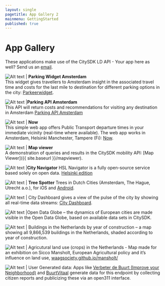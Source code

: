 ```yaml
---
layout: single
pagetitle: App Gallery 2
mainmenu: GettingStarted
published: true
---
```


# App Gallery
These applications make use of the CitySDK LD API - Your app here as well? Send us an [email](mailto:citysdk@waag.org).

![Alt text](http://dev.citysdk.waag.org//img/waag-small.png) | **Parking Widget Amsterdam**<br/>This widget gives travellers to Amsterdam insight in the associated travel time and costs for the last mile to destination for different parking options in the city: [Parkeerwidget](http://parkeerwidget.yume.nl/widget/).

![Alt text](http://dev.citysdk.waag.org//img/europa.png) |**Parking API Amsterdam**<br/> This API will return costs and recommendations for visiting any destination in Amsterdam [Parking API Amsterdam](http://divvapi.parkshark.nl/)

![Alt text](http://dev.citysdk.waag.org//img/europa.png) | **Now**<br/>This simple web app offers Public Transport departure times in your immediate vicinity (real-time where available). The web app works in Amsterdam, Helsinki Manchester, Tampere (Fi): [Now](http://citysdk.waag.org/now/).

![Alt text](http://dev.citysdk.waag.org//img/citysdk-small.png) | **Map viewer**<br/>A demonstration of queries and results in the CitySDK mobility API: [Map Viewer]({{ site.baseurl }}/mapviewer).

![Alt text](http://dev.citysdk.waag.org//img/europa.png) |**City Navigator** HSL Navigator is a fully open-source service based solely on open data. [Helsinki edition](http://dev.hsl.fi/navigator-proto/)

![Alt text](https://lh3.ggpht.com/IUcdioNBHa9bAuFsK4hr2ANbNIvKnk9pcYo2fjT_iD77i1md6l9kjBiPx2fPaMqO8wfK=w300) | **Tree Spotter** Trees in Dutch Cities (Amsterdam, The Hague, Utrecht a.o.), for iOS and [Android](https://play.google.com/store/apps/details?id=nl.twocoolmonkeys.opendata.bomenspotter.amsterdam).

![Alt text](http://dev.citysdk.waag.org//img/europa.png) | City Dashboard gives a view of the pulse of the city by showing all real-time data streams: 
[City Dashboard](http://citydashboard.waag.org/).

![Alt text](http://dev.citysdk.waag.org//img/europa.png) |Open Data Globe – the dynamics of European cities are made visible in the Open Data Globe, based on available data sets in CitySDK. 

![Alt text](http://dev.citysdk.waag.org//img/europa.png) | Buildings in the Netherlands by year of construction – a map showing all 9,866,539 buildings in the Netherlands, shaded according to year of construction.

![Alt text](http://dev.citysdk.waag.org//img/europa.png) | Agricutural land use (crops) in the Netherlands - Map made for an exhibition on Sicco Mansholt, European Agricultural policy and it’s influence on land use, [waagsociety.github.io/mansholt/](http://waagsociety.github.io/mansholt/)

![Alt text](http://dev.citysdk.waag.org//img/europa.png) | User Generated data: Apps like [Verbeter de Buurt (Improve your Neighborhood)](http://www.verbeterdebuurt.nl/)  and [BuurtVitaal](http://www.buurtvitaal.nl) generate data for this endpoint by collecting citizen reports and publicizing these via an open311 interface.